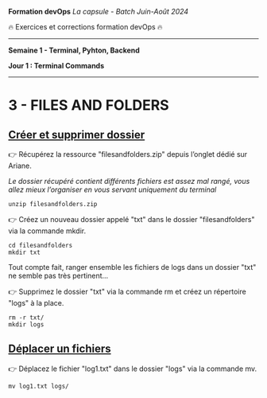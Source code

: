 **Formation devOps**
_La capsule - Batch Juin-Août 2024_

:fire: Exercices et corrections formation devOps :fire:

---

**Semaine 1 - Terminal, Pyhton, Backend**

**Jour 1 : Terminal Commands**

---
# 3 - FILES AND FOLDERS

## <ins> Créer et supprimer dossier </ins>

👉 Récupérez la ressource "filesandfolders.zip" depuis l’onglet dédié sur Ariane.

_Le dossier récupéré contient différents fichiers est assez mal rangé, vous allez mieux l’organiser en vous servant uniquement du terminal_

```
unzip filesandfolders.zip
```

👉 Créez un nouveau dossier appelé "txt" dans le dossier "filesandfolders" via la commande mkdir.


```
cd filesandfolders
mkdir txt
```

Tout compte fait, ranger ensemble les fichiers de logs dans un dossier "txt" ne semble pas très pertinent…

👉 Supprimez le dossier "txt" via la commande rm et créez un répertoire "logs" à la place.


```
rm -r txt/
mkdir logs
```


## <ins> Déplacer un fichiers </ins>

👉 Déplacez le fichier "log1.txt" dans le dossier "logs" via la commande mv.

```
mv log1.txt logs/
```
